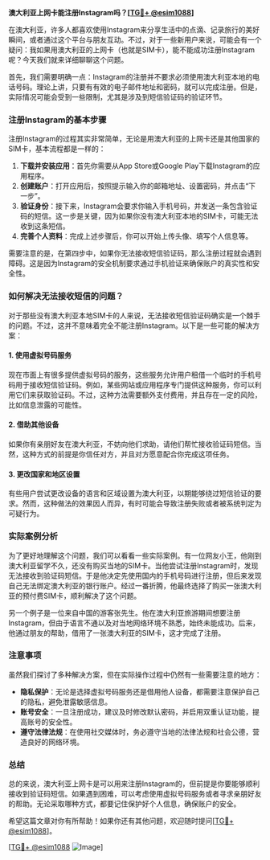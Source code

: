 **澳大利亚上网卡能注册Instagram吗？[[TG💪+ @esim1088](https://t.me/s/esim1088)]**

在澳大利亚，许多人都喜欢使用Instagram来分享生活中的点滴、记录旅行的美好瞬间，或者通过这个平台与朋友互动。不过，对于一些新用户来说，可能会有一个疑问：我如果用澳大利亚的上网卡（也就是SIM卡），能不能成功注册Instagram呢？今天我们就来详细聊聊这个问题。

首先，我们需要明确一点：Instagram的注册并不要求必须使用澳大利亚本地的电话号码。理论上讲，只要有有效的电子邮件地址和密码，就可以完成注册。但是，实际情况可能会受到一些限制，尤其是涉及到短信验证码的验证环节。

### 注册Instagram的基本步骤

注册Instagram的过程其实非常简单，无论是用澳大利亚的上网卡还是其他国家的SIM卡，基本流程都是一样的：

1. **下载并安装应用**：首先你需要从App Store或Google Play下载Instagram的应用程序。
2. **创建账户**：打开应用后，按照提示输入你的邮箱地址、设置密码，并点击“下一步”。
3. **验证身份**：接下来，Instagram会要求你输入手机号码，并发送一条包含验证码的短信。这一步是关键，因为如果你没有澳大利亚本地的SIM卡，可能无法收到这条短信。
4. **完善个人资料**：完成上述步骤后，你可以开始上传头像、填写个人信息等。

需要注意的是，在第四步中，如果你无法接收短信验证码，那么注册过程就会遇到障碍。这是因为Instagram的安全机制要求通过手机验证来确保账户的真实性和安全性。

### 如何解决无法接收短信的问题？

对于那些没有澳大利亚本地SIM卡的人来说，无法接收短信验证码确实是一个棘手的问题。不过，这并不意味着完全不能注册Instagram。以下是一些可能的解决方案：

#### 1. 使用虚拟号码服务
现在市面上有很多提供虚拟号码的服务，这些服务允许用户租借一个临时的手机号码用于接收短信验证码。例如，某些网站或应用程序专门提供这种服务，你可以利用它们来获取验证码。不过，这种方法需要额外支付费用，并且存在一定的风险，比如信息泄露的可能性。

#### 2. 借助其他设备
如果你有亲朋好友在澳大利亚，不妨向他们求助，请他们帮忙接收验证码短信。当然，这种方式的前提是你信任对方，并且对方愿意配合你完成这项任务。

#### 3. 更改国家和地区设置
有些用户尝试更改设备的语言和区域设置为澳大利亚，以期能够绕过短信验证的要求。然而，这种做法的效果因人而异，有时可能会导致注册失败或者被系统判定为可疑行为。

### 实际案例分析

为了更好地理解这个问题，我们可以看看一些实际案例。有一位网友小王，他刚到澳大利亚留学不久，还没有购买当地的SIM卡。当他尝试注册Instagram时，发现无法接收到验证码短信。于是他决定先使用国内的手机号码进行注册，但后来发现自己无法绑定澳大利亚的银行账户。经过一番折腾，他最终选择了购买一张澳大利亚的预付费SIM卡，顺利解决了这个问题。

另一个例子是一位来自中国的游客张先生。他在澳大利亚旅游期间想要注册Instagram，但由于语言不通以及对当地网络环境不熟悉，始终未能成功。后来，他通过朋友的帮助，借用了一张澳大利亚的SIM卡，这才完成了注册。

### 注意事项

虽然我们探讨了多种解决方案，但在实际操作过程中仍然有一些需要注意的地方：

- **隐私保护**：无论是选择虚拟号码服务还是借用他人设备，都需要注意保护自己的隐私，避免泄露敏感信息。
- **账号安全**：一旦注册成功，建议及时修改默认密码，并启用双重认证功能，提高账号的安全性。
- **遵守法律法规**：在使用社交媒体时，务必遵守当地的法律法规和社会公德，营造良好的网络环境。

### 总结

总的来说，澳大利亚上网卡是可以用来注册Instagram的，但前提是你要能够顺利接收到验证码短信。如果遇到困难，可以考虑使用虚拟号码服务或者寻求亲朋好友的帮助。无论采取哪种方式，都要记住保护好个人信息，确保账户的安全。

希望这篇文章对你有所帮助！如果你还有其他问题，欢迎随时提问[[TG💪+ @esim1088](https://t.me/s/esim1088)]。

[[TG💪+ @esim1088](https://t.me/s/esim1088) ![Image](https://i.postimg.cc/4NQfJmqS/Snipaste-2025-05-13-00-14-12.png)]